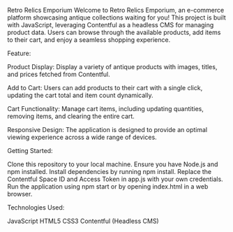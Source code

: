 Retro Relics Emporium
Welcome to Retro Relics Emporium, an e-commerce platform showcasing antique collections waiting for you! 
This project is built with JavaScript, leveraging Contentful as a headless CMS for managing product data. 
Users can browse through the available products, add items to their cart, and enjoy a seamless shopping experience.

Feature:

Product Display: Display a variety of antique products with images, titles, and prices fetched from Contentful.

Add to Cart: Users can add products to their cart with a single click, updating the cart total and item count dynamically.

Cart Functionality: Manage cart items, including updating quantities, removing items, and clearing the entire cart.

Responsive Design: The application is designed to provide an optimal viewing experience across a wide range of devices.

Getting Started:

Clone this repository to your local machine.
Ensure you have Node.js and npm installed.
Install dependencies by running npm install.
Replace the Contentful Space ID and Access Token in app.js with your own credentials.
Run the application using npm start or by opening index.html in a web browser.

Technologies Used:

JavaScript
HTML5
CSS3
Contentful (Headless CMS)
